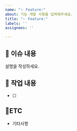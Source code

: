 ```yaml
---
name: "✨ Feature:"
about: 기능 개발 사항을 입력해주세요.
title: "✨ Feature:"
labels: ''
assignees: ''

---
```


## :bookmark_tabs: 이슈 내용

설명을 작성하세요.

## :pencil: 작업 내용

- [ ]

## :round_pushpin:ETC

- 기타사항

